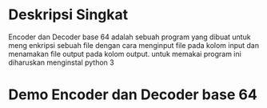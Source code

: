 # Deskripsi Singkat 

Encoder dan Decoder base 64 
adalah sebuah program yang dibuat untuk meng enkripsi sebuah file dengan cara menginput file pada kolom input dan menamakan file output pada kolom output.
untuk memakai program ini diharuskan menginstal python 3

# Demo Encoder dan Decoder base 64


